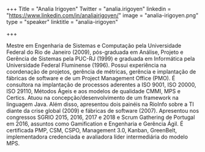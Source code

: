 +++
Title = "Analia Irigoyen"
Twitter = "analia.irigoyen"
linkedin = "https://www.linkedin.com/in/analiairigoyen/"
image = "analia-irigoyen.png"
type = "speaker"
linktitle = "analia-irigoyen"

+++

Mestre em Engenharia de Sistemas e Computação pela Universidade Federal do Rio de Janeiro (2009), pós-graduada em Análise, Projeto e Gerência de Sistemas pela PUC-RJ (1999) e graduada em Informática pela Universidade Federal Fluminense (1996). Possui experiência na coordenação de projetos, gerência de métricas, gerência e implantação de fábricas de software e de um Project Management Office (PMO). É consultora na implantação de processos aderentes a ISO 9001, ISO 20000, ISO 29110, Métodos Ágeis e aos modelos de qualidade CMMI, MPS e Certics. Atuou na concepção/desenvolvimento de um framework na linguagem Java. Além disso, apresentou dois painéis na RioInfo sobre a TI diante da crise global (2009) e fábricas de software (2007). Apresentou nos congressos SGRIO 2015, 2016, 2017 e 2018 e Scrum Gathering de Portugal em 2016, assuntos como Gamification e Engenharia e Gerência Ágil. É certificada PMP, CSM, CSPO, Management 3.0, Kanban, GreenBelt, implementadora credenciada e avaliadora líder intermediária do modelo MPS.
